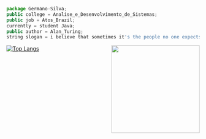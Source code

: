 ~~~javascript
package Germano-Silva;
public college = Analise_e_Desenvolvimento_de_Sistemas;
public job = Atos_Brazil;
currently = student Java;
public author = Alan_Turing;
string slogan = i believe that sometimes it's the people no one expects anything, that do the things no one can imagine;
 ~~~
[![Top Langs](https://github-readme-stats.vercel.app/api/top-langs/?username=Germano-Silva&layout=compact&theme=great-gatsby)](https://github.com/Germano-Silva/github-readme-stats)
<img align='right' src="https://media.giphy.com/media/hiJ9ypGI5tIKdwKoK2/giphy.gif" width="230">

